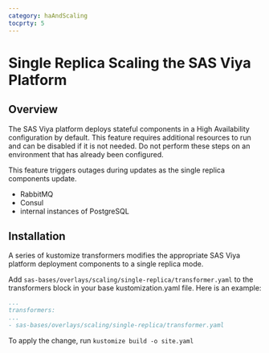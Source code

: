 ```yaml
---
category: haAndScaling
tocprty: 5
---
```


# Single Replica Scaling the SAS Viya Platform


## Overview

The SAS Viya platform deploys stateful components in a High Availability configuration by
default. This feature requires additional resources to run and can be disabled if it is not needed.
Do not perform these steps on an environment that has already been configured.

This feature triggers outages during updates as the single replica components update.

- RabbitMQ
- Consul
- internal instances of PostgreSQL


## Installation


A series of kustomize transformers modifies the appropriate SAS Viya platform
deployment components to a single replica mode.

Add `sas-bases/overlays/scaling/single-replica/transformer.yaml` to the
transformers block in your base kustomization.yaml file. Here is an example:

```yaml
...
transformers:
...
- sas-bases/overlays/scaling/single-replica/transformer.yaml
```

To apply the change, run `kustomize build -o site.yaml`

